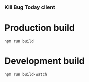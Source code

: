 ### Kill Bug Today client


# Production build

```shell
npm run build
```


# Development build

```shell
npm run build-watch
```
